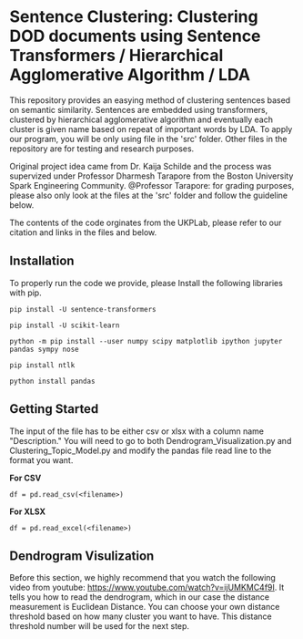 # Sentence Clustering: Clustering DOD documents using Sentence Transformers / Hierarchical Agglomerative Algorithm / LDA

This repository provides an easying method of clustering sentences based on semantic similarity. Sentences are embedded using transformers, clustered by hierarchical agglomerative algorithm and eventually each cluster is given name based on repeat of important words by LDA. To apply our program, you will be only using file in the 'src' folder. Other files in the repository are for testing and research purposes.


Original project idea came from Dr. Kaija Schilde and the process was supervized under Professor Dharmesh Tarapore from the Boston University Spark Engineering Community. @Professor Tarapore: for grading purposes, please also only look at the files at the 'src' folder and follow the guideline below.


The contents of the code orginates from the UKPLab, please refer to our citation and links in the files and below.




## Installation
To properly run the code we provide, please Install the following libraries with pip.

```
pip install -U sentence-transformers
```

```
pip install -U scikit-learn
```

```
python -m pip install --user numpy scipy matplotlib ipython jupyter pandas sympy nose
```

```
pip install ntlk
```
```
python install pandas
```


## Getting Started

The input of the file has to be either csv or xlsx with a column name "Description." You will need to go to both Dendrogram_Visualization.py and Clustering_Topic_Model.py and modify the pandas file read line to the format you want.

**For CSV**
```
df = pd.read_csv(<filename>)
```

**For XLSX**
```
df = pd.read_excel(<filename>)
```

## Dendrogram Visulization

Before this section, we highly recommend that you watch the following video from youtube: https://www.youtube.com/watch?v=ijUMKMC4f9I. It tells you how to read the dendrogram, which in our case the distance measurement is Euclidean Distance. You can choose your own distance threshold based on how many cluster you want to have. This distance threshold number will be used for the next step.


## 

